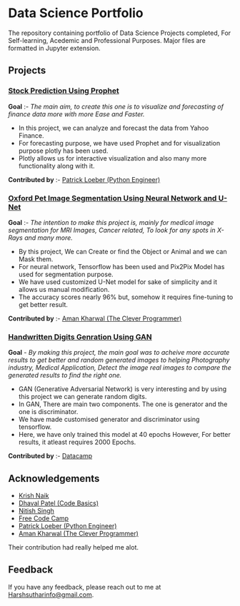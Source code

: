 
# Data Science Portfolio

The repository containing portfolio of Data Science Projects completed, For Self-learning, Acedemic and Professional Purposes. Major files are formatted in Jupyter extension.



## Projects

### [Stock Prediction Using Prophet](https://github.com/HarshMistry1/Data_science_projects/tree/master/Stock%20prediction%20using%20streamlit)
**Goal** :- *The main aim, to create this one is to visualize and forecasting of finance data more with more Ease and Faster.*
- In this project, we can analyze and forecast the data from Yahoo Finance.
- For forecasting purpose, we have used Prophet and for visualization purpose plotly has been used.
- Plotly allows us for interactive visualization and also many more functionality along with it.

**Contributed by** :- [Patrick Loeber (Python Engineer)](https://www.python-engineer.com/)

### [Oxford Pet Image Segmentation Using Neural Network and U-Net](https://github.com/HarshMistry1/Data_science_projects/tree/master/Image%20Segmentation%20Using%20U-Net)
**Goal** :- *The intention to make this project is, mainly for medical image segmentation for MRI Images, Cancer related, To look for any spots in X-Rays and many more.*
- By this project, We can Create or find the Object or Animal and we can Mask them.
- For neural network, Tensorflow has been used and Pix2Pix Model has used for segmentation purpose.
- We have used customized U-Net model for sake of simplicity and it allows us manual modification.
- The accuracy scores nearly 96% but, somehow it requires fine-tuning to get better result.

**Contributed by** :- [Aman Kharwal (The Clever Programmer)](https://thecleverprogrammer.com/)

### [Handwritten Digits Genration Using GAN](https://github.com/HarshMistry1/Data_science_projects/tree/master/Handwritten%20Digits%20Generation%20Using%20G.A.N)
**Goal** - *By making this project, the main goal was to acheive more accurate results to get better and random generated images to helping Photography industry, Medical Application, Detect the image real images to compare the generated results to find the right one.*
- GAN (Generative Adversarial Network) is very interesting and by using this project we can generate random digits.
- In GAN, There are main two components. The one is generator and the one is discriminator.
- We have made customised generator and discriminator using tensorflow.
- Here, we have only trained this model at 40 epochs However, For better results, it atleast requires 2000 Epochs.

**Contributed by** :- [Datacamp](https://www.datacamp.com/)

## Acknowledgements

 - [Krish Naik](https://www.youtube.com/@krishnaik06)
 - [Dhaval Patel (Code Basics)](https://www.youtube.com/channel/UCh9nVJoWXmFb7sLApWGcLPQ)
 - [Nitish Singh](https://www.youtube.com/@campusx-official)
 - [Free Code Camp](https://www.youtube.com/c/freecodecamp/videos)
 - [Patrick Loeber (Python Engineer)](https://www.python-engineer.com/)
 - [Aman Kharwal (The Clever Programmer)](https://thecleverprogrammer.com/)

Their contribution had really helped me alot.

## Feedback
If you have any feedback, please reach out to me at Harshsutharinfo@gmail.com.
